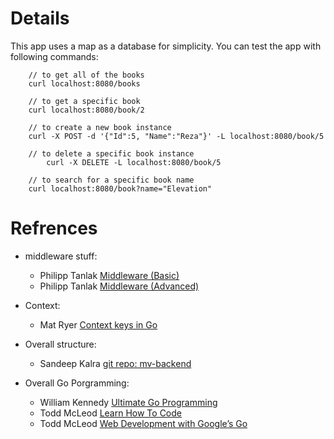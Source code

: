 # Details
This app uses a map as a database for simplicity. You can test the app with following commands:
```
    // to get all of the books
	curl localhost:8080/books
    
    // to get a specific book
	curl localhost:8080/book/2

    // to create a new book instance
	curl -X POST -d '{"Id":5, "Name":"Reza"}' -L localhost:8080/book/5
	
    // to delete a specific book instance
        curl -X DELETE -L localhost:8080/book/5
    
    // to search for a specific book name
	curl localhost:8080/book?name="Elevation"

```

# Refrences
- middleware stuff:
    * Philipp Tanlak   [Middleware (Basic)](https://gowebexamples.com/basic-middleware/)
    * Philipp Tanlak   [Middleware (Advanced)](https://gowebexamples.com/advanced-middleware/) 
- Context:
    * Mat Ryer         [Context keys in Go](https://medium.com/@matryer/context-keys-in-go-5312346a868d)

- Overall structure:
    * Sandeep Kalra    [git repo: mv-backend](https://github.com/sandeepkalra/mv-backend)
- Overall Go Porgramming:
    * William Kennedy  [Ultimate Go Programming](https://www.oreilly.com/library/view/ultimate-go-programming/9780135261651/)
    * Todd McLeod      [Learn How To Code](https://www.udemy.com/course/learn-how-to-code/)
    * Todd McLeod      [Web Development with Google’s Go](https://www.udemy.com/go-programming-language/)